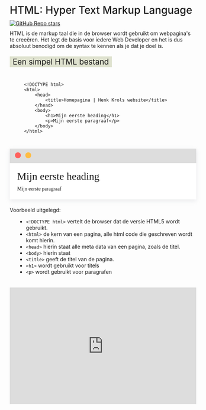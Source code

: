 <h1>HTML: Hyper Text Markup Language</h1>

<a target="_blank" href="https://github.com/rohitjethoe/codekamp">
    <img alt="GitHub Repo stars" src="https://img.shields.io/github/stars/rohitjethoe/codekamp?style=social">
</a>

<br />

HTML is de markup taal die in de browser wordt gebruikt om webpagina's te creeëren. Het legt de basis voor iedere Web Developer en het is dus absoluut benodigd om de syntax te kennen als je dat je doel is.

## Een simpel HTML bestand

```
    <!DOCTYPE html>
    <html>
        <head>
            <title>Homepagina | Henk Krols website</title>
        </head>
        <body>
            <h1>Mijn eerste heading</h1>
            <p>Mijn eerste paragraaf</p>
        </body>
    </html>
```

<div class="window">
    <div class="windowBar">
        <div class="circle circle-1"></div>
        <div class="circle circle-2"></div>
    </div> 
    <div class="result">
        <h1>Mijn eerste heading</h1>
        <p>Mijn eerste paragraaf</p>
    </div>
</div>

Voorbeeld uitgelegd:
- ```<!DOCTYPE html>``` vertelt de browser dat de versie HTML5 wordt gebruikt.
- ```<html>``` de kern van een pagina, alle html code die geschreven wordt komt hierin.
- ```<head>``` hierin staat alle meta data van een pagina, zoals de titel.
- ```<body>``` hierin staat
- ```<title>``` geeft de titel van de pagina.
- ```<h1>``` wordt gebruikt voor titels
- ```<p>``` wordt gebruikt voor paragrafen


<iframe width="560" height="315" src="https://www.youtube.com/embed/c3Dvxl6LBKA" title="YouTube video player" frameborder="0" allow="accelerometer; autoplay; clipboard-write; encrypted-media; gyroscope; picture-in-picture; web-share" allowfullscreen></iframe>

<style>
    .result {
        font-family: none;
        padding: 0;
        margin: 0;
    }

    h1 {
        font-weight: 500;
        margin: 10px 0px;
    }

    p {
        margin: 10px 0px;
    }

    h2 {
        font-weight: 400;
        background-color: #dfe2cf;
        display: inline-block;
        padding: 2px 8px;
        margin: 10px 0px;
    }

    pre {
        padding: 20px 10px;
        margin: 10px 0px;
        border-radius: 4px;
        margin: 10px 0px;
    }

    .windowBar {
        background-color: #ddd;
        padding: 10px 10px;
    }

    .circle {
        width: 16px;
        height: 16px;
        margin: 0px 4px;
        border-radius: 100%;
        display: inline-block;
    }

    .circle-1 {
        background-color: #FF605C;
    }

    .circle-2 {
        background-color: #FFBD44;
    }

    .result {
        padding: 10px 20px;
    }

    .window {
        background-color: #fff;
        box-shadow: rgba(149, 157, 165, 0.2) 0px 4px 12px;
        margin: 20px 0px;
    }

    li {
        margin-left: 20px;
    }

    iframe {
        margin: 20px 0px;
        width: 100%;
    }
</style>

